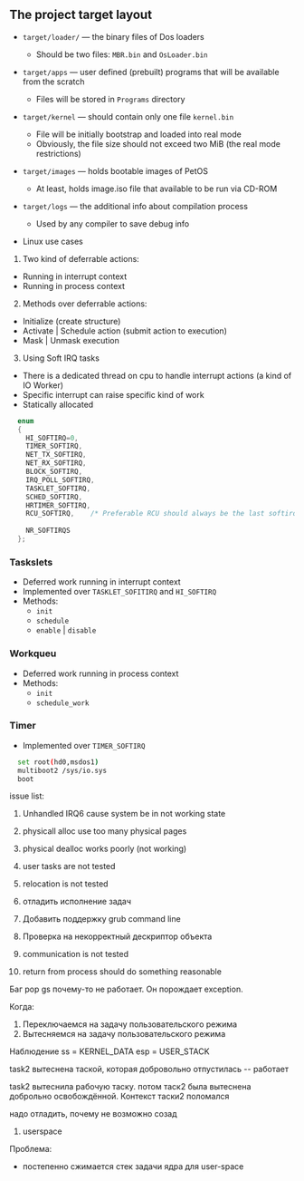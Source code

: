 ## The project target layout
- `target/loader/` ― the binary files of Dos loaders
  - Should be two files: `MBR.bin` and `OsLoader.bin`
- `target/apps` ― user defined (prebuilt) programs that will be available from the scratch
  - Files will be stored in `Programs` directory
- `target/kernel` ― should contain only one file `kernel.bin`
  - File will be initially bootstrap and loaded into real mode
  - Obviously, the file size should not exceed two MiB (the real mode restrictions)
- `target/images` ― holds bootable images of PetOS
  - At least, holds image.iso file that available to be run via CD-ROM
- `target/logs` ― the additional info about compilation process
  - Used by any compiler to save debug info


- Linux use cases
1. Two kind of deferrable actions:
  - Running in interrupt context
  - Running in process context
2. Methods over deferrable actions:
  - Initialize (create structure)
  - Activate | Schedule action (submit action to execution)
  - Mask | Unmask execution
3. Using Soft IRQ tasks
  - There is a dedicated thread on cpu to handle interrupt actions (a kind of IO Worker)
  - Specific interrupt can raise specific kind of work
  - Statically allocated
```C
  enum
  {
    HI_SOFTIRQ=0,
    TIMER_SOFTIRQ,
    NET_TX_SOFTIRQ,
    NET_RX_SOFTIRQ,
    BLOCK_SOFTIRQ,
    IRQ_POLL_SOFTIRQ,
    TASKLET_SOFTIRQ,
    SCHED_SOFTIRQ,
    HRTIMER_SOFTIRQ,
    RCU_SOFTIRQ,    /* Preferable RCU should always be the last softirq */
  
    NR_SOFTIRQS
  };
```
### Taskslets
- Deferred work running in interrupt context
- Implemented over `TASKLET_SOFITIRQ` and `HI_SOFTIRQ`
- Methods:
  - `init`
  - `schedule`
  - `enable` | `disable`
### Workqueu
- Deferred work running in process context
- Methods:
  - `init`
  - `schedule_work`
### Timer
- Implemented over `TIMER_SOFTIRQ`
 


```bash
  set root(hd0,msdos1)
  multiboot2 /sys/io.sys
  boot
```

issue list:
1. Unhandled IRQ6 cause system be in not working state
2. physicall alloc use too many physical pages
3. physical dealloc works poorly (not working)

4. user tasks are not tested
5. relocation is not tested
8. отладить исполнение задач
10. Добавить поддержку grub command line
11. Проверка на некорректный дескриптор объекта


6. communication is not tested
12. return from process should do something reasonable

Баг pop gs почему-то не работает. Он порождает exception.


Когда:
1. Переключаемся на задачу пользовательского режима
2. Вытесняемся на задачу пользовательского режима 


Наблюдение
ss = KERNEL_DATA
esp = USER_STACK

task2 вытеснена таской, которая добровольно отпустилась -- работает

task2 вытеснила рабочую таску. потом таск2 была вытеснена доброльно освобождённой. Контекст таски2 поломался

надо отладить, почему не возможно созад


1. userspace



Проблема:
- постепенно сжимается стек задачи ядра для user-space
